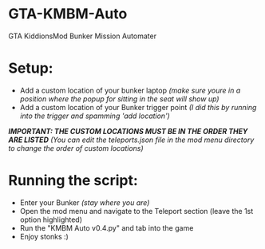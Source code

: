 # GTA-KMBM-Auto
GTA KiddionsMod Bunker Mission Automater

# Setup:

* Add a custom location of your bunker laptop _(make sure youre in a position where the popup for sitting in the seat will show up)_
* Add a custom location of your Bunker trigger point _(I did this by running into the trigger and spamming 'add location')_

_**IMPORTANT: THE CUSTOM LOCATIONS MUST BE IN THE ORDER THEY ARE LISTED** (You can edit the teleports.json file in the mod menu directory to change the order of custom locations)_


# Running the script:

* Enter your Bunker _(stay where you are)_
* Open the mod menu and navigate to the Teleport section (leave the 1st option highlighted)
* Run the "KMBM Auto v0.4.py" and tab into the game
* Enjoy stonks :)
